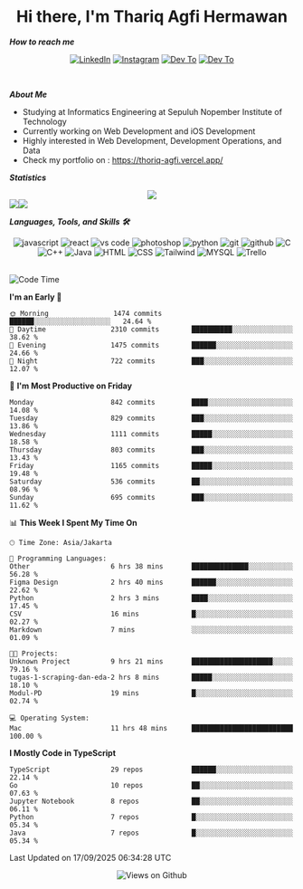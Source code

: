 <div align="center">
  <h1>Hi there, I'm Thariq Agfi Hermawan</h1>
</div>


***How to reach me***
<p align='center'>
   <a href="https://www.linkedin.com/in/thariqagfihermawan" target="_blank"><img src="https://img.shields.io/badge/LinkedIn-0077B5?style=for-the-badge&logo=linkedin&logoColor=white" alt="LinkedIn"></a>
   <a href="https://www.instagram.com/thoriqagfi" target="_blank"><img src="https://img.shields.io/badge/Instagram-E4405F?style=for-the-badge&logo=instagram&logoColor=white" alt="Instagram"></a>
   <a href="https://medium.com/@thoriq.aghfi60" target="_blank"><img src="https://img.shields.io/badge/Medium-12100E?style=for-the-badge&logo=medium&logoColor=white" alt="Dev To"></a>
   <a href="https://linktr.ee/thoriqagfi" target="_blank"><img src="https://img.shields.io/badge/linktree-1de9b6?style=for-the-badge&logo=linktree&logoColor=white" alt="Dev To"></a>
</p>

<br>

***About Me***
- Studying at Informatics Engineering at Sepuluh Nopember Institute of Technology
- Currently working on Web Development and iOS Development
- Highly interested in Web Development, Development Operations, and Data
- Check my portfolio on : https://thoriq-agfi.vercel.app/

***Statistics***

<!-- [![GitHub Streak](http://github-readme-streak-stats.herokuapp.com?user=thoriqagfi&theme=dark)](https://git.io/streak-stats) -->

<div align="center">
  <img src="http://github-readme-streak-stats.herokuapp.com?user=thoriqagfi&theme=chartreuse-dark"/>
</div>

<div align="center">
  <div style="display: flex;">
    <img src="https://github-readme-stats.vercel.app/api/top-langs/?username=thoriqagfi&layout=compact&theme=chartreuse-dark&langs_count=8" />
    <img src="https://github-readme-stats.vercel.app/api?username=thoriqagfi&show_icons=true&theme=chartreuse-dark"/>
  </div>
</div>

<!-- [![Top Langs](https://github-readme-stats.vercel.app/api/top-langs/?username=thoriqagfi&layout=compact&&theme=chartreuse-dark&langs_count=8)](https://github.com/thoriqagfi)
< ![Agfi's GitHub stats](https://github-readme-stats.vercel.app/api?username=thoriqagfi&show_icons=true&theme=chartreuse-dark) -->

***Languages, Tools, and Skills 🛠***

  <div align="center">
    <img src="https://img.shields.io/badge/JavaScript-F7DF1E?style=for-the-badge&logo=javascript&logoColor=black" alt="javascript" />
    <img src="https://img.shields.io/badge/React-61DAFB?style=for-the-badge&logo=react&logoColor=black" alt="react" />
    <img src="https://img.shields.io/badge/vs%20code-007ACC?style=for-the-badge&logo=visual%20studio%20code&logoColor=white" alt="vs code" />
    <img src="https://img.shields.io/badge/adobe%20photoshop-31A8FF?style=for-the-badge&logo=adobe%20photoshop&logoColor=white" alt="photoshop" />
    <img src="https://img.shields.io/badge/python-3776AB?style=for-the-badge&logo=python&logoColor=white" alt="python" />
    <img src="https://img.shields.io/badge/Git-F05032?style=for-the-badge&logo=git&logoColor=white" alt="git" />
    <img src="https://img.shields.io/badge/GitHub-100000?style=for-the-badge&logo=github&logoColor=white" alt="github" />
    <img src="https://img.shields.io/badge/c-%2300599C.svg?style=for-the-badge&logo=c&logoColor=white" alt="C" />
    <img src="https://img.shields.io/badge/c++-%2300599C.svg?style=for-the-badge&logo=c%2B%2B&logoColor=white" alt="C++" />
    <img src="https://img.shields.io/badge/Java-ED8B00?style=for-the-badge&logo=java&logoColor=white" alt="Java"/>
    <img src="https://img.shields.io/badge/HTML5-E34F26?style=for-the-badge&logo=html5&logoColor=white" alt="HTML" />
    <img src="https://img.shields.io/badge/CSS-239120?&style=for-the-badge&logo=css3&logoColor=white" alt ="CSS" />
    <img src="https://img.shields.io/badge/tailwindcss-%2338B2AC.svg?style=for-the-badge&logo=tailwind-css&logoColor=white" alt="Tailwind" />
    <img src="https://img.shields.io/badge/MySQL-00000F?style=for-the-badge&logo=mysql&logoColor=white" alt="MYSQL" />
    <img src="https://img.shields.io/badge/Trello-%23026AA7.svg?style=for-the-badge&logo=Trello&logoColor=white" alt="Trello" />
  </div><br>

<!--START_SECTION:waka-->
![Code Time](http://img.shields.io/badge/Code%20Time-1%2C465%20hrs-blue)

**I'm an Early 🐤** 

```text
🌞 Morning                1474 commits        ██████░░░░░░░░░░░░░░░░░░░   24.64 % 
🌆 Daytime                2310 commits        ██████████░░░░░░░░░░░░░░░   38.62 % 
🌃 Evening                1475 commits        ██████░░░░░░░░░░░░░░░░░░░   24.66 % 
🌙 Night                  722 commits         ███░░░░░░░░░░░░░░░░░░░░░░   12.07 % 
```
📅 **I'm Most Productive on Friday** 

```text
Monday                   842 commits         ████░░░░░░░░░░░░░░░░░░░░░   14.08 % 
Tuesday                  829 commits         ███░░░░░░░░░░░░░░░░░░░░░░   13.86 % 
Wednesday                1111 commits        █████░░░░░░░░░░░░░░░░░░░░   18.58 % 
Thursday                 803 commits         ███░░░░░░░░░░░░░░░░░░░░░░   13.43 % 
Friday                   1165 commits        █████░░░░░░░░░░░░░░░░░░░░   19.48 % 
Saturday                 536 commits         ██░░░░░░░░░░░░░░░░░░░░░░░   08.96 % 
Sunday                   695 commits         ███░░░░░░░░░░░░░░░░░░░░░░   11.62 % 
```


📊 **This Week I Spent My Time On** 

```text
🕑︎ Time Zone: Asia/Jakarta

💬 Programming Languages: 
Other                    6 hrs 38 mins       ██████████████░░░░░░░░░░░   56.28 % 
Figma Design             2 hrs 40 mins       ██████░░░░░░░░░░░░░░░░░░░   22.62 % 
Python                   2 hrs 3 mins        ████░░░░░░░░░░░░░░░░░░░░░   17.45 % 
CSV                      16 mins             █░░░░░░░░░░░░░░░░░░░░░░░░   02.27 % 
Markdown                 7 mins              ░░░░░░░░░░░░░░░░░░░░░░░░░   01.09 % 

🐱‍💻 Projects: 
Unknown Project          9 hrs 21 mins       ████████████████████░░░░░   79.16 % 
tugas-1-scraping-dan-eda-2 hrs 8 mins        █████░░░░░░░░░░░░░░░░░░░░   18.10 % 
Modul-PD                 19 mins             █░░░░░░░░░░░░░░░░░░░░░░░░   02.74 % 

💻 Operating System: 
Mac                      11 hrs 48 mins      █████████████████████████   100.00 % 
```

**I Mostly Code in TypeScript** 

```text
TypeScript               29 repos            ██████░░░░░░░░░░░░░░░░░░░   22.14 % 
Go                       10 repos            ██░░░░░░░░░░░░░░░░░░░░░░░   07.63 % 
Jupyter Notebook         8 repos             ██░░░░░░░░░░░░░░░░░░░░░░░   06.11 % 
Python                   7 repos             █░░░░░░░░░░░░░░░░░░░░░░░░   05.34 % 
Java                     7 repos             █░░░░░░░░░░░░░░░░░░░░░░░░   05.34 % 
```




 Last Updated on 17/09/2025 06:34:28 UTC
<!--END_SECTION:waka-->

<div align="center">
<img src="https://komarev.com/ghpvc/?username=thoriqagfi&color=blue" alt="Views on Github" />
</div>
